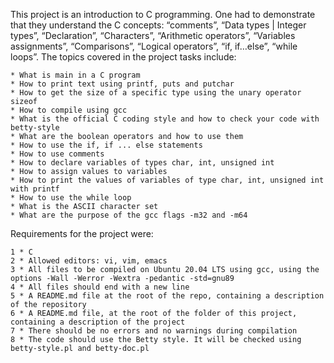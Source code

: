 This project is an introduction to C programming. One had to demonstrate that they understand the C concepts: “comments”, “Data types | Integer types”, “Declaration”, “Characters”, “Arithmetic operators”, “Variables assignments”, “Comparisons”, “Logical operators”, “if, if…else”, “while loops”.
The topics covered in the project tasks include:
 
	* What is main in a C program
	* How to print text using printf, puts and putchar
	* How to get the size of a specific type using the unary operator sizeof
	* How to compile using gcc
	* What is the official C coding style and how to check your code with betty-style
	* What are the boolean operators and how to use them
	* How to use the if, if ... else statements
	* How to use comments
	* How to declare variables of types char, int, unsigned int
	* How to assign values to variables
	* How to print the values of variables of type char, int, unsigned int with printf
	* How to use the while loop
	* What is the ASCII character set
	* What are the purpose of the gcc flags -m32 and -m64 

Requirements for the project were:

	1 * C
	2 * Allowed editors: vi, vim, emacs
	3 * All files to be compiled on Ubuntu 20.04 LTS using gcc, using the options -Wall -Werror -Wextra -pedantic -std=gnu89
	4 * All files should end with a new line
	5 * A README.md file at the root of the repo, containing a description of the repository
	6 * A README.md file, at the root of the folder of this project, containing a description of the project
	7 * There should be no errors and no warnings during compilation
	8 * The code should use the Betty style. It will be checked using betty-style.pl and betty-doc.pl
